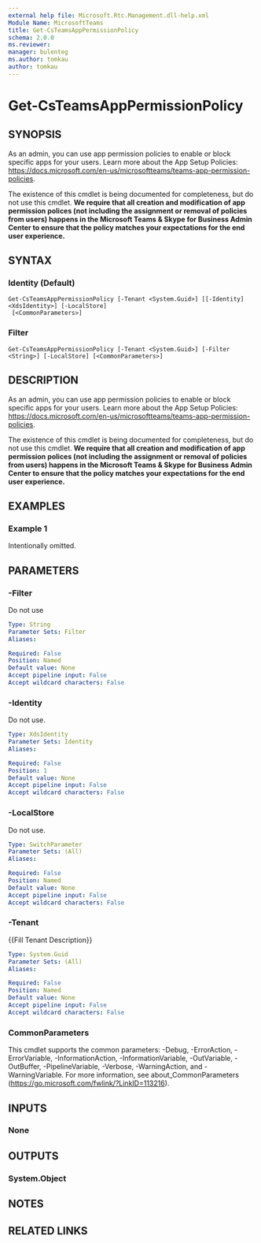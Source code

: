 ```yaml
---
external help file: Microsoft.Rtc.Management.dll-help.xml
Module Name: MicrosoftTeams
title: Get-CsTeamsAppPermissionPolicy
schema: 2.0.0
ms.reviewer:
manager: bulenteg
ms.author: tomkau
author: tomkau
---
```


# Get-CsTeamsAppPermissionPolicy

## SYNOPSIS

As an admin, you can use app permission policies to enable or block specific apps for your users.  Learn more about the App Setup Policies: https://docs.microsoft.com/en-us/microsoftteams/teams-app-permission-policies.

The existence of this cmdlet is being documented for completeness, but do not use this cmdlet.  **We require that all creation and modification of app permission polices (not including the assignment or removal of policies from users) happens in the Microsoft Teams & Skype for Business Admin Center to ensure that the policy matches your expectations for the end user experience.**

## SYNTAX

### Identity (Default)
```
Get-CsTeamsAppPermissionPolicy [-Tenant <System.Guid>] [[-Identity] <XdsIdentity>] [-LocalStore]
 [<CommonParameters>]
```

### Filter
```
Get-CsTeamsAppPermissionPolicy [-Tenant <System.Guid>] [-Filter <String>] [-LocalStore] [<CommonParameters>]
```

## DESCRIPTION
As an admin, you can use app permission policies to enable or block specific apps for your users.  Learn more about the App Setup Policies: https://docs.microsoft.com/en-us/microsoftteams/teams-app-permission-policies.

The existence of this cmdlet is being documented for completeness, but do not use this cmdlet.  **We require that all creation and modification of app permission polices (not including the assignment or removal of policies from users) happens in the Microsoft Teams & Skype for Business Admin Center to ensure that the policy matches your expectations for the end user experience.**


## EXAMPLES

### Example 1
Intentionally omitted.

## PARAMETERS

### -Filter
Do not use

```yaml
Type: String
Parameter Sets: Filter
Aliases:

Required: False
Position: Named
Default value: None
Accept pipeline input: False
Accept wildcard characters: False
```

### -Identity
Do not use.

```yaml
Type: XdsIdentity
Parameter Sets: Identity
Aliases:

Required: False
Position: 1
Default value: None
Accept pipeline input: False
Accept wildcard characters: False
```

### -LocalStore
Do not use.

```yaml
Type: SwitchParameter
Parameter Sets: (All)
Aliases:

Required: False
Position: Named
Default value: None
Accept pipeline input: False
Accept wildcard characters: False
```

### -Tenant
{{Fill Tenant Description}}

```yaml
Type: System.Guid
Parameter Sets: (All)
Aliases:

Required: False
Position: Named
Default value: None
Accept pipeline input: False
Accept wildcard characters: False
```

### CommonParameters
This cmdlet supports the common parameters: -Debug, -ErrorAction, -ErrorVariable, -InformationAction, -InformationVariable, -OutVariable, -OutBuffer, -PipelineVariable, -Verbose, -WarningAction, and -WarningVariable.
For more information, see about_CommonParameters (https://go.microsoft.com/fwlink/?LinkID=113216).

## INPUTS

### None


## OUTPUTS

### System.Object

## NOTES

## RELATED LINKS

